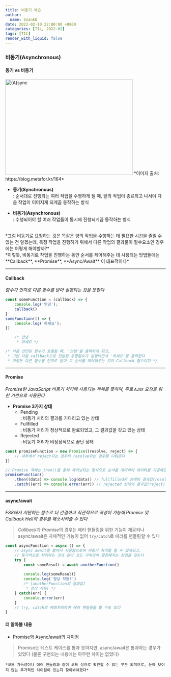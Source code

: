 ```yaml
---
title: 비동기 복습
author:
  name: SsankQ
date: 2022-02-10 22:00:00 +0800
categories: [TIL, 2022-02]
tags: [TIL]
render_with_liquid: false
---
```


### 비동기(Asynchronous)

#### 동기 vs 비동기  

<img src='https://user-images.githubusercontent.com/89354370/153436168-72165e65-a638-46a6-b212-06e324523acc.png' width=400px height=300px alt='(A)sync' />
*이미지 출처: https://blog.metafor.kr/164*

- **동기(Synchronous)**  
: 순서대로 진행되는 여러 작업을 수행하게 될 때, 앞의 작업이 종료되고 나서야 다음 작업이 이어지게 되게끔 동작하는 방식

- **비동기(Asynchronous)**  
: 수행되어야 할 여러 작업들이 동시에 진행되게끔 동작하는 방식  

<br>
    *그럼 비동기로 요청하는 것은 똑같은 양의 작업을 수행하는 데 필요한 시간을 줄일 수 있는 건 알겠는데, 
    특정 작업을 진행하기 위해서 다른 작업의 결과물이 필수요소인 경우에는 어떻게 해야할까?*  
<br>
    *이렇듯, 비동기로 작업을 진행하는 동안 순서를 제어해주는 데 사용되는 방법들에는  
    **Callback**, **Promise**, **Async/Await** 이 대표적이다*

---

#### Callback

*함수가 인자로 다른 함수를 받아 실행되는 것을 뜻한다*

```jsx
const someFunction = (callback) => {
    console.log('안녕');
    callback()
}
someFunction(() => {
    console.log('하세요');
})

    /* 안녕
     * 하세요 */

/* 처음 선언된 함수가 호출될 때, '안녕'을 출력하게 되고,
 * 그런 다음 callback으로 전달된 무명함수가 실행되면서 '하세요'를 출력한다
 * 이렇듯 다른 함수를 인자로 받아 그 순서를 제어해주는 것이 Callback 함수이다 */
```

---

#### Promise

*Promise란 JavaScript 비동기 처리에 사용되는 객체를 뜻하며, 주로 `AJAX` 요청을 위한 기반으로 사용된다*

- **Promise 3가지 상태**
    - Pending  
    : 비동기 처리의 결과를 기다리고 있는 상태 
    - Fullfilled  
    : 비동기 처리가 정상적으로 완료되었고, 그 결과값을 갖고 있는 상태
    - Rejected  
    : 비동기 처리가 비정상적으로 끝난 상태

```jsx
const promiseFunction = new Promise((resolve, reject) => {
    // 내부에서 reject되는 경우와 resolve되는 경우를 다뤄준다
})

// Promise 객체는 then()을 통해 체이닝되는 형식으로 순서를 제어하여 데이터를 가공해준다
promiseFunction()
    .then((data) => console.log(data)) // fullfilled된 상태의 결과값(resolve)이 data에 담겨 전달된다
    .catch((err) => console.error(err)) // rejected 상태의 결과값(reject)이 err에 담겨 전달된다
```

---

#### async/await

*ES8에서 지원하는 함수로 더 간결하고 직관적으로 작성이 가능해 Promise 및 Callback Hell의 경우를 해소시켜줄 수 있다*

> *Callback*과 *Promise*의 경우는 에러 핸들링을 위한 기능이 제공되나  
> async/await은 자체적인 기능이 없어 `try/catch`로 에러를 핸들링할 수 있다

```jsx
const asyncFunction = async () => {
    // async await을 붙여서 사용함으로써 비동기 처리를 할 수 있게되고,
    // 동기적으로 처리하는 것과 같이 코드 가독성이 깔끔해지는 장점을 갖는다
    try {
        const someResult = await anotherFunction()
    
        console.log(someResult)
        console.log('정상 작동!')
        /* [anotherFunction의 결과값]
         * 정상 작동! */
    } catch(err) {
        console.error(err)
    }
    // try, catch로 예외처리하여 에러 핸들링을 할 수도 있다
}
```

#### 더 알아볼 내용

- Promise와 Async/await의 차이점  
> Promise는 테스트 케이스를 통과 못하지만, async/await은 통과하는 경우가 있었다 (물론 구현되는 내용에는 아무런 차이는 없었다)  

    *코드 가독성이나 에러 핸들링과 같이 코드 상으로 확인할 수 있는 부분 외적으로, 눈에 보이지 않는 추가적인 차이점이 있는지 찾아봐야겠다*